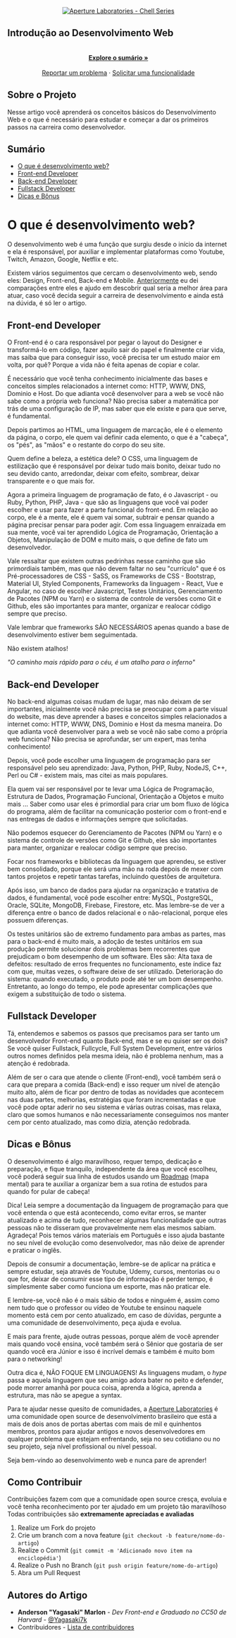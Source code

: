<!-- Logo -->

<p align="center">
  <a href="https://github.com/ApertureLaboratory">
    <img alt="Aperture Laboratories - Chell Series" src="https://github.com/ApertureLaboratory/4chell/blob/main/.github/ChellSeries.png" />
    </a>    
</p>

<!-- Title -->

<p align="center">
  <h2>Introdução ao Desenvolvimento Web</h2>
  
  <p align="center">
    <br />
    <a href="#Sumário"><strong>Explore o sumário »</strong></a>
    <br />
    <br />
    <a href="https://github.com/Yagasaki7K/devweb4chell/issues">Reportar um problema</a>
    ·
    <a href="https://github.com/Yagasaki7K/devweb4chell/issues">Solicitar uma funcionalidade</a>
  </p>
</p>
    
 <!-- About -->

## Sobre o Projeto
Nesse artigo você aprenderá os conceitos básicos do Desenvolvimento Web e o que é necessário para estudar e começar a dar os primeiros passos na carreira como desenvolvedor.

<!-- Sumário -->

## Sumário

- [O que é desenvolvimento web?](#o-que-é-desenvolvimento-web)
- [Front-end Developer](#front-end-developer)
- [Back-end Developer](#back-end-developer)
- [Fullstack Developer](#fullstack-developer)
- [Dicas e Bônus](#dicas-e-bonus)

  
<!-- Insira o Artigo aqui! -->

# O que é desenvolvimento web?
O desenvolvimento web é uma função que surgiu desde o início da internet e ela é responsável, por auxiliar e implementar plataformas como Youtube, Twitch, Amazon, Google, Netflix e etc.

Existem vários seguimentos que cercam o desenvolvimento web, sendo eles: Design, Front-end, Back-end e Mobile. [Anteriormente](https://yagasaki.vercel.app/blog/posts/roadmap) eu dei comparações entre eles e ajudo em descobrir qual seria a melhor área para atuar, caso você decida seguir a carreira de desenvolvimento e ainda está na dúvida, é só ler o artigo.

## Front-end Developer
O Front-end é o cara responsável por pegar o layout do Designer e transformá-lo em código, fazer aquilo sair do papel e finalmente criar vida, mas saiba que para conseguir isso, você precisa ter um estudo maior em volta, por quê? Porque a vida não é feita apenas de copiar e colar.

É necessário que você tenha conhecimento inicialmente das bases e conceitos simples relacionados a internet como: HTTP, WWW, DNS, Dominio e Host. Do que adianta você desenvolver para a web se você não sabe como a própria web funciona? Não precisa saber a matemática por trás de uma configuração de IP, mas saber que ele existe e para que serve, é fundamental.

Depois partimos ao HTML, uma linguagem de marcação, ele é o elemento da página, o corpo, ele quem vai definir cada elemento, o que é a "cabeça", os "pés", as "mãos" e o restante do corpo do seu site.

Quem define a beleza, a estética dele? O CSS, uma linguagem de estilização que é responsável por deixar tudo mais bonito, deixar tudo no seu devido canto, arredondar, deixar com efeito, sombrear, deixar transparente e o que mais for.

Agora a primeira linguagem de programação de fato, é o Javascript - ou Ruby, Python, PHP, Java - que são as linguagens que você vai poder escolher e usar para fazer a parte funcional do front-end. Em relação ao corpo, ele é a mente, ele é quem vai somar, subtrair e pensar quando a página precisar pensar para poder agir. Com essa linguagem enraizada em sua mente, você vai ter aprendido Lógica de Programação, Orientação a Objetos, Manipulação de DOM e muito mais, o que define de fato um desenvolvedor.

Vale ressaltar que existem outras pedrinhas nesse caminho que são primordiais também, mas que não devem faltar no seu "currículo" que é os Pré-processadores de CSS - SaSS, os Frameworks de CSS - Bootstrap, Material UI, Styled Components, Frameworks da linguagem - React, Vue e Angular, no caso de escolher Javascript, Testes Unitários, Gerenciamento de Pacotes (NPM ou Yarn) e o sistema de controle de versões como Git e Github, eles são importantes para manter, organizar e realocar código sempre que preciso.

Vale lembrar que frameworks SÃO NECESSÁRIOS apenas quando a base de desenvolvimento estiver bem seguimentada.

Não existem atalhos! 

*"O caminho mais rápido para o céu, é um atalho para o inferno"*

## Back-end Developer

No back-end algumas coisas mudam de lugar, mas não deixam de ser importantes, inicialmente você não precisa se preocupar com a parte visual do website, mas deve aprender a bases e conceitos simples relacionados a internet como: HTTP, WWW, DNS, Dominio e Host da mesma maneira. Do que adianta você desenvolver para a web se você não sabe como a própria web funciona? Não precisa se aprofundar, ser um expert, mas tenha conhecimento!

Depois, você pode escolher uma linguagem de programação para ser responsável pelo seu aprendizado: Java, Python, PHP, Ruby, NodeJS, C++, Perl ou C# - existem mais, mas citei as mais populares.

Ela quem vai ser responsável por te levar uma Lógica de Programação, Estrutura de Dados, Programação Funcional, Orientação a Objetos e muito mais ... Saber como usar eles é primordial para criar um bom fluxo de lógica do programa, além de facilitar na comunicação posterior com o front-end e nas entregas de dados e informações sempre que solicitadas.

Não podemos esquecer do Gerenciamento de Pacotes (NPM ou Yarn) e o sistema de controle de versões como Git e Github, eles são importantes para manter, organizar e realocar código sempre que preciso.

Focar nos frameworks e bibliotecas da linguagem que aprendeu, se estiver bem consolidado, porque ele será uma mão na roda depois de mexer com tantos projetos e repetir tantas tarefas, incluindo questões de arquitetura.

Após isso, um banco de dados para ajudar na organização e tratativa de dados, é fundamental, você pode escolher entre: MySQL, PostgreSQL, Oracle, SQLite, MongoDB, Firebase, Firestore, etc. Mas lembre-se de ver a diferença entre o banco de dados relacional e o não-relacional, porque eles possuem diferenças.

Os testes unitários são de extremo fundamento para ambas as partes, mas para o back-end é muito mais, a adoção de testes unitários em sua produção permite solucionar dois problemas bem recorrentes que prejudicam o bom desempenho de um software. Eles são: Alta taxa de defeitos: resultado de erros frequentes no funcionamento, este índice faz com que, muitas vezes, o software deixe de ser utilizado. Deterioração do sistema: quando executado, o produto pode até ter um bom desempenho. Entretanto, ao longo do tempo, ele pode apresentar complicações que exigem a substituição de todo o sistema.

## Fullstack Developer
Tá, entendemos e sabemos os passos que precisamos para ser tanto um desenvolvedor Front-end quanto Back-end, mas e se eu quiser ser os dois? Se você quiser Fullstack, Fullcycle, Full System Development, entre vários outros nomes definidos pela mesma ideia, não é problema nenhum, mas a atenção é redobrada.

Além de ser o cara que atende o cliente (Front-end), você também será o cara que prepara a comida (Back-end) e isso requer um nível de atenção muito alto, além de ficar por dentro de todas as novidades que acontecem nas duas partes, melhorias, estratégias que foram incrementadas e que você pode optar aderir no seu sistema e várias outras coisas, mas relaxa, claro que somos humanos e não necessariamente conseguimos nos manter cem por cento atualizado, mas como dizia, atenção redobrada.

## Dicas e Bônus
O desenvolvimento é algo maravilhoso, requer tempo, dedicação e preparação, e fique tranquilo, independente da área que você escolheu, você poderá seguir sua linha de estudos usando um [Roadmap](https://roadmap.sh) (mapa mental) para te auxiliar a organizar bem a sua rotina de estudos para quando for pular de cabeça!

Dica! Leia sempre a documentação da linguagem de programação para que você entenda o que está acontecendo, como evitar erros, se manter atualizado e acima de tudo, reconhecer algumas funcionalidade que outras pessoas não te disseram que provavelmente nem elas mesmos sabiam. Agradeça! Pois temos vários materiais em Português e isso ajuda bastante no seu nível de evolução como desenvolvedor, mas não deixe de aprender e praticar o inglês.

Depois de consumir a documentação, lembre-se de aplicar na prática e sempre estudar, seja através de Youtube, Udemy, cursos, mentorias ou o que for, deixar de consumir esse tipo de informação é perder tempo, é simplesmente saber como funciona um esporte, mas não praticar ele.

E lembre-se, você não é o mais sábio de todos e ninguém é, assim como nem tudo que o professor ou vídeo de Youtube te ensinou naquele momento está cem por cento atualizado, em caso de dúvidas, pergunte a uma comunidade de desenvolvimento, peça ajuda e evolua.

E mais para frente, ajude outras pessoas, porque além de você aprender mais quando você ensina, você também será o Sênior que gostaria de ser quando você era Júnior e isso é incrível demais e também é muito bom para o networking!

Outra dica é, NÃO FOQUE EM LINGUAGENS! As linguagens mudam, o *hype* passa e aquela linguagem que seu amigo adora bater no peito e defender, pode morrer amanhã por pouca coisa, aprenda a lógica, aprenda a estrutura, mas não se apegue a syntax.

Para te ajudar nesse quesito de comunidades, a [Aperture Laboratories](https://discord.gg/nyTRNSV) é uma comunidade open source de desenvolvimento brasileiro que está a mais de dois anos de portas abertas com mais de mil e quinhentos membros, prontos para ajudar antigos e novos desenvolvedores em qualquer problema que estejam enfrentando, seja no seu cotidiano ou no seu projeto, seja nível profissional ou nível pessoal.

Seja bem-vindo ao desenvolvimento web e nunca pare de aprender!


<!-- CONTRIBUTING -->

## Como Contribuir

Contribuições fazem com que a comunidade open source cresça, evoluia e você tenha reconhecimento por ter ajudado em um projeto tão maravilhoso
Todas contribuições são **extremamente apreciadas e avaliadas**

1. Realize um Fork do projeto
2. Crie um branch com a nova feature (`git checkout -b feature/nome-do-artigo`)
3. Realize o Commit (`git commit -m 'Adicionado novo item na enciclopédia'`)
4. Realize o Push no Branch (`git push origin feature/nome-do-artigo`)
5. Abra um Pull Request

## Autores do Artigo

- **Anderson "Yagasaki" Marlon** - _Dev Front-end e Graduado no CC50 de Harvard_ - [@Yagasaki7k](https://twitter.com/Yagasaki)
- Contribuidores - [Lista de contribuidores](https://github.com/Yagasaki7K/devweb4chell/graphs/contributors)
